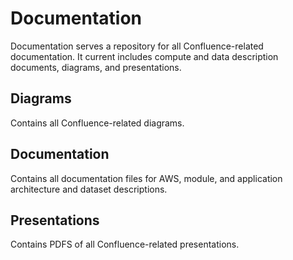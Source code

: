 # Documentation

Documentation serves a repository for all Confluence-related documentation. It current includes compute and data description documents, diagrams, and presentations.

## Diagrams

Contains all Confluence-related diagrams.

## Documentation

Contains all documentation files for AWS, module, and application architecture and dataset descriptions.

## Presentations

Contains PDFS of all Confluence-related presentations.